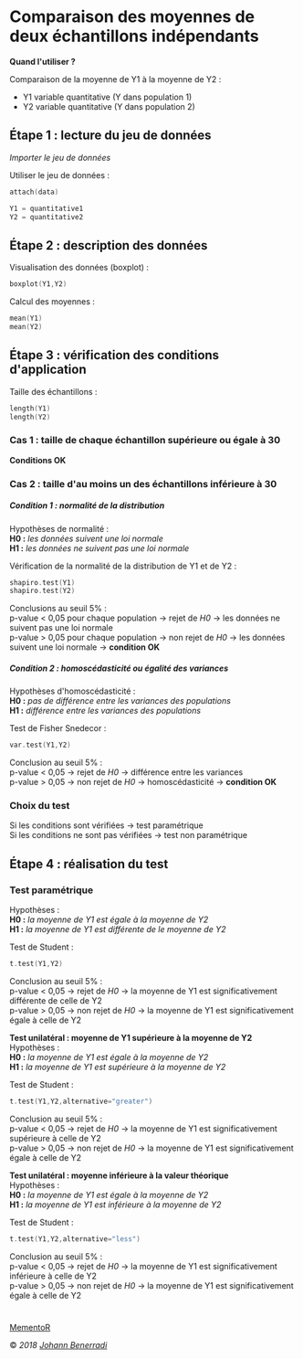 # Comparaison des moyennes de deux échantillons indépendants

**Quand l'utiliser ?**

Comparaison de la moyenne de Y1 à la moyenne de Y2 :
- Y1 variable quantitative (Y dans population 1)  
- Y2 variable quantitative (Y dans population 2)  


## Étape 1 : lecture du jeu de données
*Importer le jeu de données*

Utiliser le jeu de données :
```c
attach(data)
```
```c
Y1 = quantitative1
Y2 = quantitative2
```


## Étape 2 : description des données
Visualisation des données (boxplot) :
```c
boxplot(Y1,Y2)
```

Calcul des moyennes :
```c
mean(Y1)
mean(Y2)
```


## Étape 3 : vérification des conditions d'application
Taille des échantillons :
```c
length(Y1)
length(Y2)
```

### Cas 1 : taille de chaque échantillon supérieure ou égale à 30
**Conditions OK**

### Cas 2 : taille d'au moins un des échantillons inférieure à 30
##### Condition 1 : normalité de la distribution
Hypothèses de normalité :  
**H0 :** *les données suivent une loi normale*  
**H1 :** *les données ne suivent pas une loi normale*  

Vérification de la normalité de la distribution de Y1 et de Y2 :
```c
shapiro.test(Y1)
shapiro.test(Y2)
```
Conclusions au seuil 5% :  
p-value < 0,05 pour chaque population → rejet de *H0* → les données ne suivent pas une loi normale  
p-value > 0,05 pour chaque population → non rejet de *H0* → les données suivent une loi normale → **condition OK**

##### Condition 2 : homoscédasticité ou égalité des variances
Hypothèses d'homoscédasticité :  
**H0 :** *pas de différence entre les variances des populations*  
**H1 :** *différence entre les variances des populations*  

Test de Fisher Snedecor :
```c
var.test(Y1,Y2)
```
Conclusion au seuil 5% :  
p-value < 0,05 → rejet de *H0* → différence entre les variances  
p-value > 0,05 → non rejet de *H0* → homoscédasticité → **condition OK**


### Choix du test
Si les conditions sont vérifiées → test paramétrique  
Si les conditions ne sont pas vérifiées → test non paramétrique


## Étape 4 : réalisation du test
### Test paramétrique
Hypothèses :  
**H0 :** *la moyenne de Y1 est égale à la moyenne de Y2*  
**H1 :** *la moyenne de Y1 est différente de le moyenne de Y2*  

Test de Student :
```c
t.test(Y1,Y2)
```
Conclusion au seuil 5% :  
p-value < 0,05 → rejet de *H0* → la moyenne de Y1 est significativement différente de celle de Y2  
p-value > 0,05 → non rejet de *H0* → la moyenne de Y1 est significativement égale à celle de Y2  

**Test unilatéral : moyenne de Y1 supérieure à la moyenne de Y2**  
Hypothèses :  
**H0 :** *la moyenne de Y1 est égale à la moyenne de Y2*  
**H1 :** *la moyenne de Y1 est supérieure à la moyenne de Y2*  

Test de Student :
```c
t.test(Y1,Y2,alternative="greater")
```
Conclusion au seuil 5% :  
p-value < 0,05 → rejet de *H0* → la moyenne de Y1 est significativement supérieure à celle de Y2  
p-value > 0,05 → non rejet de *H0* → la moyenne de Y1 est significativement égale à celle de Y2  

**Test unilatéral : moyenne inférieure à la valeur théorique**  
Hypothèses :  
**H0 :** *la moyenne de Y1 est égale à la moyenne de Y2*  
**H1 :** *la moyenne de Y1 est inférieure à la moyenne de Y2*  

Test de Student :
```c
t.test(Y1,Y2,alternative="less")
```
Conclusion au seuil 5% :  
p-value < 0,05 → rejet de *H0* → la moyenne de Y1 est significativement inférieure à celle de Y2  
p-value > 0,05 → non rejet de *H0* → la moyenne de Y1 est significativement égale à celle de Y2  


#  
[MementoR](https://github.com/HanBnrd/MementoR)

&copy; *2018* [*Johann Benerradi*](https://github.com/HanBnrd)

